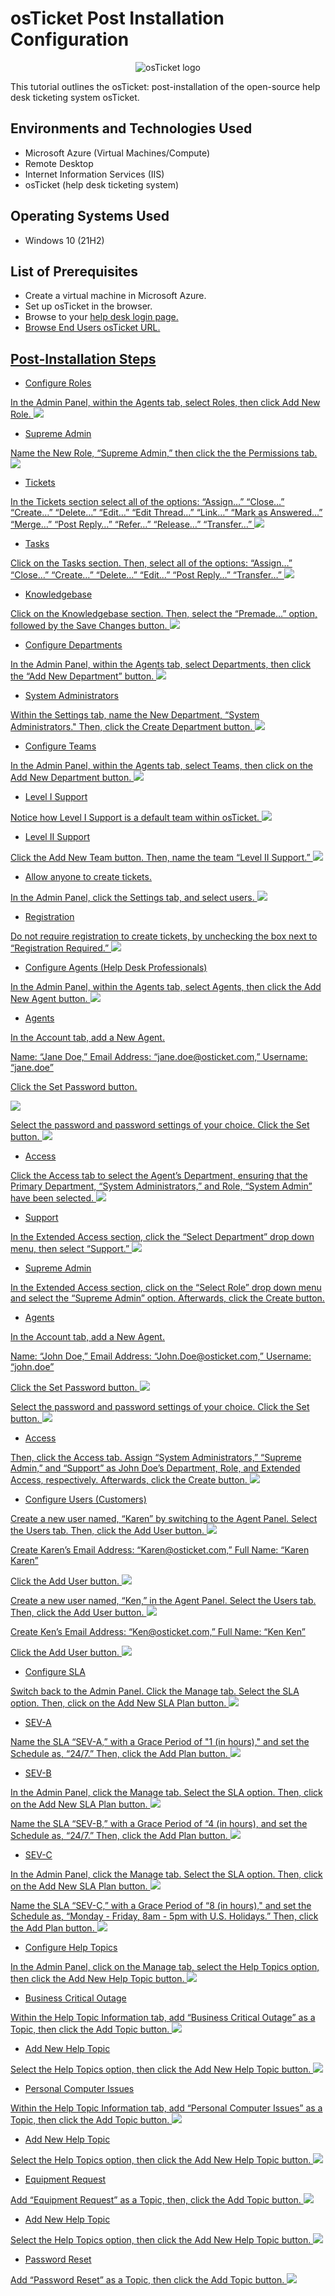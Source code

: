 # osTicket Post Installation Configuration
<p align="center">
<img src="https://i.imgur.com/Clzj7Xs.png" alt="osTicket logo"/>
</p>

This tutorial outlines the osTicket: post-installation of the open-source help desk ticketing system osTicket.<br />


<h2>Environments and Technologies Used</h2>

- Microsoft Azure (Virtual Machines/Compute)
- Remote Desktop
- Internet Information Services (IIS)
- osTicket (help desk ticketing system)

<h2>Operating Systems Used </h2>

- Windows 10</b> (21H2)

<h2>List of Prerequisites</h2>

- Create a virtual machine in Microsoft Azure.
- Set up osTicket in the browser.
- Browse to your <a href="http://localhost/osTicket/scp/login.php">help desk login page.
- Browse <a href="http://localhost/osTicket/">End Users osTicket URL.

<h2>Post-Installation Steps</h2>

- Configure Roles
<p>

<p>
In the Admin Panel, within the Agents tab, select Roles, then click Add New Role. <img src="https://imgur.com/VW2TU8x.png">
</p>
<p>
  
- Supreme Admin
<p>
    
<p> 
Name the New Role, “Supreme Admin,” then click the the Permissions tab. <img src="https://imgur.com/8gDvdux.png">
</p>
<p>

- Tickets
<p>

<p>
In the Tickets section select all of the options: “Assign…” “Close…” “Create…” “Delete…” “Edit…” “Edit Thread…” “Link…” “Mark as Answered…” “Merge…” “Post Reply…” “Refer…” “Release…” “Transfer…” <img src="https://imgur.com/9WGX254.png">
</p>
<p>
  
- Tasks
<p>

<p>
Click on the Tasks section. Then, select all of the options:  “Assign…” “Close…” “Create…” “Delete…” “Edit…” “Post Reply…” “Transfer…” <img src="https://imgur.com/URo20ZS.png">
</p>
<p>

- Knowledgebase
<p>

<p>
Click on the Knowledgebase section. Then, select the “Premade…” option, followed by the Save Changes button. <img src="https://imgur.com/fBXanap.png">
</p>
<p>
  
- Configure Departments

<p>
In the Admin Panel, within the Agents tab, select Departments, then click the “Add New Department” button. <img src="https://imgur.com/aeO9g3A.png">
</p>
<p>

- System Administrators 

<p> 
Within the Settings tab, name the New Department, “System Administrators." Then, click the Create Department button. <img src="https://imgur.com/PS8t6UQ.png">
</p>
<p>
  
- Configure Teams
  
<p>
In the Admin Panel, within the Agents tab, select Teams, then click on the Add New Department button. <img src="https://imgur.com/jQjYPjM.png">
</p>
<p>

- Level I Support
  
<p>
Notice how Level I Support is a default team within osTicket. <img src="https://imgur.com/2n0dQ2U.png">
</p>
<p>
  
- Level II Support
  
<p>
Click the Add New Team button. Then, name the team “Level II Support.” <img src="https://imgur.com/nU04zbv.png">
</p>
<p>
  
- Allow anyone to create tickets. 
  
<p>
In the Admin Panel, click the Settings tab, and select users. <img src="https://imgur.com/sEALYHY.png">
</p>
<p>
  
- Registration
  
<p>
Do not require registration to create tickets, by unchecking the box next to “Registration Required.” <img src="https://imgur.com/MtVEbBD.png">
</p>
<p>
  
- Configure Agents (Help Desk Professionals)
  
<p>
In the Admin Panel, within the Agents tab, select Agents, then click the Add New Agent button. <img src="https://imgur.com/2b0C19Z.png">
</p>
<p>
  
- Agents
  
<p>
In the Account tab, add a New Agent.
</p>
<p>
<p>
Name: “Jane Doe,” Email Address: “jane.doe@osticket.com,” Username: “jane.doe”
</p>
<p>
<p>
Click the Set Password button. 
<p>
<img src="https://imgur.com/bQtgYEX.png">
</p>
<p>
  
<p>
Select the password and password settings of your choice. Click the Set button. <img src="https://imgur.com/XCjU8UD.png">
</p>
<p>
  
  - Access
  
<p>
Click the Access tab to select the Agent’s Department, ensuring that the Primary Department, “System Administrators,” and Role, “System Admin” have been selected. <img src=https://imgur.com/gwhIuJT.png">
</p>
<p>
  
 - Support
  
<p>
In the Extended Access section, click the “Select Department” drop down menu, then select “Support.” <img src="https://imgur.com/nLKMn96.png">
                               
- Supreme Admin
  
<p>
In the Extended Access section, click on the “Select Role” drop down menu and select the “Supreme Admin” option. Afterwards, click the Create button. <https://imgur.com/gwhIuJT.png">
</p>
<p>
  
- Agents
  
<p>
In the Account tab, add a New Agent.
</p>
<p>
<p>
Name: “John Doe,” Email Address: “John.Doe@osticket.com,” Username: “john.doe”
<p>
Click the Set Password button. <img src="https://imgur.com/IkcFs05.png">
</p>
<p>
<p>
Select the password and password settings of your choice. Click the Set button. <img src="https://imgur.com/cPRNo1D.png">
</p>
<p>
  
- Access
<p>
Then, click the Access tab. Assign “System Administrators,” “Supreme Admin,” and “Support” as John Doe’s Department, Role, and Extended Access, respectively. Afterwards, click the Create button. <img src="https://imgur.com/dkb74nS.png">
</p>
<p>

- Configure Users (Customers)
  
<p>
Create a new user named, “Karen” by switching to the Agent Panel. Select the Users tab. Then, click the Add User button. <img src="https://imgur.com/f25OtMv.png">
</p>
<p>
  
<p>
Create Karen’s Email Address: “Karen@osticket.com,” Full Name: “Karen Karen” 
</p>
<p>
<p>
Click the Add User button. <img src="https://imgur.com/CCcdwDf.png">
</p>
<p>
  
<p>
Create a new user named, “Ken,” in the Agent Panel. Select the Users tab. Then, click the Add User button. <img src="https://imgur.com/tstVOiS.png">
</p>
<p>
  
<p>
Create Ken’s Email Address: “Ken@osticket.com,” Full Name: “Ken Ken” 
</p>
<p>
<p>
Click the Add User button. <img src="https://imgur.com/lbLWR1M.png">
</p>
<p>
  
- Configure SLA
  
<p>
Switch back to the Admin Panel. Click the Manage tab. Select the SLA option. Then, click on the Add New SLA Plan button. <img src="https://imgur.com/lxNq2Rt.png">
</p>
<p>
  
- SEV-A
  
<p>
Name the SLA “SEV-A,” with a Grace Period of "1 (in hours)," and set the Schedule as, “24/7.” Then, click the Add Plan button. <img src="https://imgur.com/SmCfXWs.png">
</p>
<p>
  
- SEV-B
  
<p>
In the Admin Panel, click the Manage tab. Select the SLA option. Then, click on the Add New SLA Plan button. <img src="https://imgur.com/ETgbU6l.png">
</p>
<p>
  
<p>
Name the SLA “SEV-B,” with a Grace Period of “4 (in hours), and set the Schedule as, “24/7.” Then, click the Add Plan button. <img src="https://imgur.com/BFdGJpm.png">
</p>
<p>
  
- SEV-C
  
<p>
In the Admin Panel, click the Manage tab. Select the SLA option. Then, click on the Add New SLA Plan button. <img src="https://imgur.com/wHniEWB.png">
</p>
<p>
  
<p>
Name the SLA “SEV-C,” with a Grace Period of “8 (in hours)," and set the Schedule as, “Monday - Friday, 8am - 5pm with U.S. Holidays.”  Then, click the Add Plan button. <img src="https://imgur.com/Yyqm7hn.png">
</p>
<p>

- Configure Help Topics

<p>
In the Admin Panel, click on the Manage tab, select the Help Topics option, then click the Add New Help Topic button. <img src="https://imgur.com/FBF4S98.png">
</p>
<p>
  
- Business Critical Outage
  
<p>
Within the Help Topic Information tab, add “Business Critical Outage” as a Topic, then click the Add Topic button. <img src="https://imgur.com/e5UquAT.png">
</p>
<p>

- Add New Help Topic
  
<p>
Select the Help Topics option, then click the Add New Help Topic button. <img src="https://imgur.com/pjlYZuo.png">
</p>
<p>
  
- Personal Computer Issues
  
<p>
Within the Help Topic Information tab, add “Personal Computer Issues” as a Topic, then click the Add Topic button. <img src="https://imgur.com/5cRel3V.png">
</p>
<p>

- Add New Help Topic
  
<p>
Select the Help Topics option, then click the Add New Help Topic button. <img src="https://imgur.com/pDq4Vw3.png">
</p>
<p>

- Equipment Request
<p>
Add “Equipment Request” as a Topic, then, click the Add Topic button. <img src="https://imgur.com/u0wL58g.png">
</p>
<p>
  
- Add New Help Topic
  
<p>
Select the Help Topics option, then click the Add New Help Topic button. <img src="https://imgur.com/eNOWgXy.png">
</p>
<p>
  
- Password Reset
  
<p>
Add “Password Reset” as a Topic, then click the Add Topic button. <img src="https://imgur.com/5XgLSDq.png">
</p>
<p>

